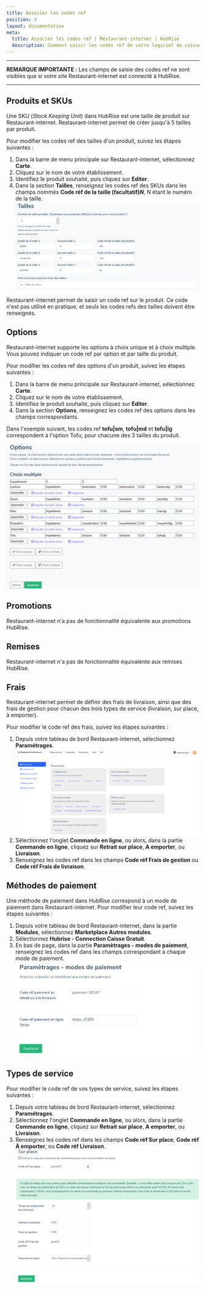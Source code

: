 ```yaml
---
title: Associer les codes ref
position: 3
layout: documentation
meta:
  title: Associer les codes ref | Restaurant-internet | HubRise
  description: Comment saisir les codes ref de votre logiciel de caisse dans votre menu Restaurant-internet, en utilisant le gestionnaire de menu de Restaurant-internet.
---
```


---

**REMARQUE IMPORTANTE :** Les champs de saisie des codes ref ne sont visibles que si votre site Restaurant-internet est connecté à HubRise.

---

## Produits et SKUs

Une SKU (_Stock Keeping Unit_) dans HubRise est une taille de produit sur Restaurant-internet. Restaurant-internet permet de créer jusqu'à 5 tailles par produit.

Pour modifier les codes ref des tailles d'un produit, suivez les étapes suivantes :

1. Dans la barre de menu principale sur Restaurant-internet, sélectionnez **Carte**.
2. Cliquez sur le nom de votre établissement.
3. Identifiez le produit souhaité, puis cliquez sur **Editer**.
4. Dans la section **Tailles**, renseignez les codes ref des SKUs dans les champs nommés **Code réf de la taille (facultatif)_N_**, N étant le numéro de la taille.
   ![Associer les codes ref - Codes ref tailles](../images/003-fr-restaurant-internet-tailles.png)

Restaurant-internet permet de saisir un code ref sur le produit. Ce code n'est pas utilisé en pratique, et seuls les codes refs des tailles doivent être renseignés.

## Options

Restaurant-internet supporte les options à choix unique et à choix multiple. Vous pouvez indiquer un code ref par option et par taille du produit.

Pour modifier les codes ref des options d'un produit, suivez les étapes suivantes :

1. Dans la barre de menu principale sur Restaurant-internet, sélectionnez **Carte**.
2. Cliquez sur le nom de votre établissement.
3. Identifiez le produit souhaité, puis cliquez sur **Editer**.
4. Dans la section **Options**, renseignez les codes ref des options dans les champs correspondants.

Dans l'exemple suivant, les codes ref **tofu|sm**, **tofu|md** et **tofu|lg** correspondent à l'option Tofu, pour chacune des 3 tailles du produit.

![Associer les codes ref - Codes ref option à choix multiple](../images/005-fr-restaurant-internet-option-choix-multiple.png)

## Promotions

Restaurant-internet n'a pas de fonctionnalité équivalente aux promotions HubRise.

## Remises

Restaurant-internet n'a pas de fonctionnalité équivalente aux remises HubRise.

## Frais

Restaurant-internet permet de définir des frais de livraison, ainsi que des frais de gestion pour chacun des trois types de service (livraison, sur place, à emporter).

Pour modifier le code ref des frais, suivez les étapes suivantes :

1. Depuis votre tableau de bord Restaurant-internet, sélectionnez **Paramétrages**.
   ![Associer les codes ref - Paramétrages](../images/006-fr-restaurant-internet-parametrages.png)
2. Sélectionnez l'onglet **Commande en ligne**, ou alors, dans la partie **Commande en ligne**, cliquez sur **Retrait sur place**, **A emporter**, ou **Livraison**.
3. Renseignez les codes ref dans les champs **Code réf Frais de gestion** ou **Code réf Frais de livraison**.

## Méthodes de paiement

Une méthode de paiement dans HubRise correspond à un mode de paiement dans Restaurant-internet. Pour modifier leur code ref, suivez les étapes suivantes :

1. Depuis votre tableau de bord Restaurant-internet, dans la partie **Modules**, sélectionnez **Marketplace Autres modules**.
2. Sélectionnez **Hubrise - Connection Caisse Gratuit**.
3. En bas de page, dans la partie **Paramètrages - modes de paiement**, renseignez les codes ref dans les champs correspondant à chaque mode de paiement.
   ![Associer les codes ref - Modes de paiement](../images/008-fr-restaurant-internet-modes-paiement.png)

## Types de service

Pour modifier le code ref de vos types de service, suivez les étapes suivantes :

1. Depuis votre tableau de bord Restaurant-internet, sélectionnez **Paramétrages**.
2. Sélectionnez l'onglet **Commande en ligne**, ou alors, dans la partie **Commande en ligne**, cliquez sur **Retrait sur place**, **A emporter**, ou **Livraison**.
3. Renseignez les codes ref dans les champs **Code réf Sur place**, **Code réf À emporter**, ou **Code réf Livraison**.
   ![Associer les codes ref - Charge sur place](../images/007-fr-restaurant-internet-charge-sur-place.png)
